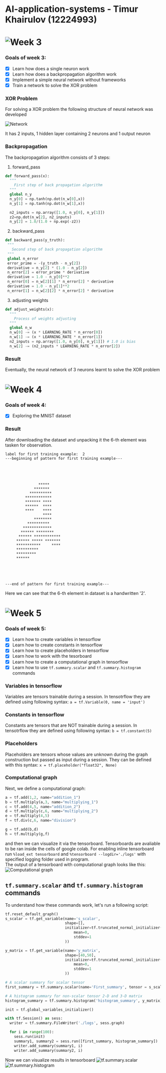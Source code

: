 # AI-application-systems - Timur Khairulov (12224993)

# ![Week 3](Weekly_sessions/week3/week_3.ipynb "Go to code")
### Goals of week 3:
- [x] Learn how does a single neuron work
- [x] Learn how does a backpropagation algorithm work
- [x] Implement a simple neural network without frameworks
- [x] Train a network to solve the XOR problem

### XOR Problem

For solving a XOR problem the following structure of neural network was developed

![](images/6.png "Network")

It has 2 inputs, 1 hidden layer containing 2 neurons and 1 output neuron

### Backpropagation
The backpropagation algorithm consists of 3 steps:
1. forward_pass

```python
def forward_pass(x):
  """
    First step of back propagation algorithm
  """
  global n_y
  n_y[0] = np.tanh(np.dot(n_w[0],x))
  n_y[1] = np.tanh(np.dot(n_w[1],x))

  n2_inputs = np.array([1.0, n_y[0], n_y[1]])
  z2=np.dot(n_w[2], n2_inputs)
  n_y[2] = 1.0/(1.0 + np.exp(-z2))
 ```
 2. backward_pass
 
 ```python
 def backward_pass(y_truth):
  """
    Second step of back propagation algorithm
  """
  global n_error
  error_prime = -(y_truth - n_y[2])
  derivative = n_y[2] * (1.0 - n_y[2])
  n_error[2] = error_prime * derivative
  derivative = 1.0 - n_y[0]**2
  n_error[0] = n_w[2][1] * n_error[2] * derivative
  derivative = 1.0 - n_y[1]**2
  n_error[1] = n_w[2][2] * n_error[2] * derivative
```
3. adjusting weights
```python
def adjust_weights(x):
  """
    Process of weights adjusting
  """
  global n_w
  n_w[0] -= (x * LEARNING_RATE * n_error[0])
  n_w[1] -= (x * LEARNING_RATE * n_error[1])
  n2_inputs = np.array([1.0, n_y[0], n_y[1]]) # 1.0 is bias
  n_w[2] -= (n2_inputs * LEARNING_RATE * n_error[2])
```

### Result
Eventually, the neural network of 3 neurons learnt to solve the XOR problem



# ![Week 4](Weekly_sessions/week4/week_4.ipynb "Go to code")
### Goals of week 4:
- [x] Exploring the MNIST dataset

### Result
After downloading the dataset and unpacking it the 6-th element was tasken for observation.
```
label for first training example:  2
---beginning of pattern for first training example---
                            
                            
                            
                            
                            
               *****        
             *******        
           **********       
         ************       
         ******* ****       
         ******  ****       
         ****    ****       
                 ****       
             ********       
          **********        
        *************       
       ****** ********      
      ****** ************   
     ****** ***** *******   
     ***********     ****   
     **********             
     *********              
     ******                 
                            
                            
                            
                            
                            
---end of pattern for first training example---
```
Here we can see that the 6-th element in dataset is a handwritten '2'.


# ![Week 5](Weekly_sessions/week5/week_5.ipynb "Go to code")
### Goals of week 5:
- [x] Learn how to create variables in tensorflow
- [x] Learn how to create constants in tensorflow
- [x] Learn how to create placeholders in tensorflow
- [x] Learn how to work with the tesorboard
- [x] Learn how to create a computational graph in tensorflow
- [x] Learn how to use `tf.summary.scalar` and `tf.summary.histogram` commands

### Variables in tensorflow
Variables are tensors trainable during a session.
In tensotrflow they are defined using following syntax: `a = tf.Variable(0, name = 'input')`

### Constants in tensorflow
Constants are tensors that are NOT trainable during a session.
In tensotrflow they are defined using following syntax: `b = tf.constant(5)`

### Placeholders
Placeholders are tensors whose values are unknown during the graph construction but passed as input during a session.
They can be defined with this syntax: `x = tf.placeholder("float32", None)`

### Computational graph
Next, we define a computational graph:
```python
a = tf.add(1,2, name="addition_1")
b = tf.multiply(a,3, name="multiplying_1")
c = tf.add(4,5, name="addition_2")
d = tf.multiply(c,6, name="multiplying_2")
e = tf.multiply(4,5)
f = tf.div(c,6, name="division")

g = tf.add(b,d)
h = tf.multiply(g,f)
```
and then we can visualize it via the tensorboard.
Tensorboards are avaliable to be ran inside the cells of google colab.
For enabling inline tensorboard run `%load_ext tensorboard`
and `%tensorboard --logdir='./logs'` with specified logging folder used in program.\
The output of a tensorboard with computational graph looks like this:
![Computational graph](images/1.png "Computational graph")

## `tf.summary.scalar` and `tf.summary.histogram` commands
To understand how these commands work, let's run a following script:
```python
tf.reset_default_graph()
s_scalar = tf.get_variable(name='s_scalar',
                           shape=[],
                           initializer=tf.truncated_normal_initializer(
                               mean=0,
                               stddev=1
                           ))

y_matrix = tf.get_variable(name='y_matrix',
                           shape=[40,50],
                           initializer=tf.truncated_normal_initializer(
                               mean=0,
                               stddev=1
                           ))

# A scalar summary for scalar tensor
first_summary = tf.summary.scalar(name='First_summary', tensor = s_scalar)

# A histogram summary for non-scalar tensor 2-D and 3-D matrix
histogram_summary = tf.summary.histogram('histogram_summary', y_matrix)

init = tf.global_variables_initializer()

with tf.Session() as sess:
  writer = tf.summary.FileWriter('./logs', sess.graph)

  for i in range(100):
    sess.run(init)
    summary1, summary2 = sess.run([first_summary, histogram_summary])
    writer.add_summary(summary1, i)
    writer.add_summary(summary2, i)
```
Now we can visualize results in tensorboard
![tf.summary.scalar](images/3.png "tf.summary.scalar")
![tf.summary.histogram](images/7.png "tf.summary.histogram")
